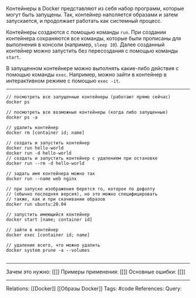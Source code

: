 Контейнеры в Docker представляют из себя набор программ, которые могут быть запущены. Так, контейнер наполяется образами и затем запускается, и продолжает работать как системный процесс. 

Контейнеры создаются с помощью команды `run`. При создании контейнера сохраняются все команды, которые были прописаны для выполнения в консоли (например, `sleep 10`). Далее созданный контейнер можно запустить без пересоздания с помощью команды `start`. 

В запущенном контейнере можно выполнять какие-либо действия с помощью команды `exec`. Например, можно зайти в контейнер в интерактивном режиме с помощью `exec -it`.  

___
```
// посмотреть все запущенные контейнеры (работают прямо сейчас)
docker ps

// посмотреть все возможные контейнеры (когда либо запущенные)
docker ps -a

// удалить контейнер
docker rm [container id; name]

// создать и запустить контейнер
docker run hello-world
docker run -d hello-world
// создать и запустить контейнер с удалением при остановке
docker run --rm -d hello-world

// задать имя контейнера можно так
docker run --name web nginx

// при запуске изображения берется то, которое по дефолту 
// (обычно последняя версия), но это можно специфицировать 
// также, как и при скачивании образов
docker run ubuntu:20.04

// запустить имеющийся контейнер
docker start [name; container id]

// зайти в контейнер
docker exec [container id; name]

// удаление всего, что можно удалить
docker system prune -a --volumes


```
___
Зачем это нужно: [[]] 
Примеры применения: [[]] 
Основные ошибки: [[]]
___
Relations: [[Docker]] [[Образы Docker]] 
Tags: #code
References: 
Query: 